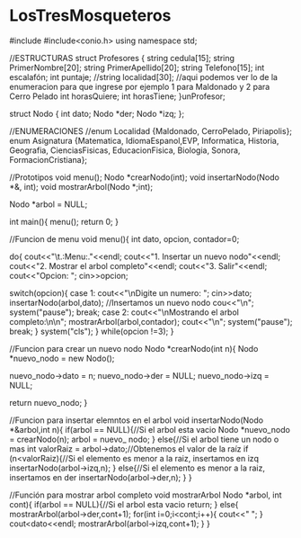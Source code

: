 # LosTresMosqueteros
#include<iostream>
#include<conio.h>
using namespace std;

//ESTRUCTURAS
struct Profesores
{
	string cedula[15];
	string PrimerNombre[20];
	string PrimerApellido[20];
	string Telefono[15];
	int escalafón;
	int puntaje;
	//string localidad[30]; //aqui podemos ver lo de la enumeracion para que ingrese por ejemplo 1 para Maldonado y 2 para Cerro Pelado
	int horasQuiere;
	int horasTiene;
}unProfesor;

struct Nodo
{
	int dato; 
	Nodo *der;
	Nodo *izq;
};

//ENUMERACIONES
//enum Localidad {Maldonado, CerroPelado, Piriapolis};
enum Asignatura {Matematica, IdiomaEspanol,EVP, Informatica, Historia, Geografia, CienciasFisicas, EducacionFisica, Biologia, Sonora, FormacionCristiana};

//Prototipos
void menu();
Nodo *crearNodo(int);
void insertarNodo(Nodo *&, int);
void mostrarArbol(Nodo *;int);

Nodo *arbol = NULL;

int main(){
menu();
return 0;
}

//Funcion de menu
void menu(){
int dato, opcion, contador=0;

do{
cout<<"\t.:Menu:."<<endl;
cout<<"1. Insertar un nuevo nodo"<<endl;
cout<<"2. Mostrar el arbol completo"<<endl;
cout<<"3. Salir"<<endl;
cout<<"Opcion: ";
cin>>opcion;

switch(opcion){
case 1: cout<<"\nDigite un numero: ";
cin>>dato;
insertarNodo(arbol,dato); //Insertamos un nuevo nodo
cou<<"\n";
system("pause");
break;
case 2: cout<<"\nMostrando el arbol completo:\n\n";
mostrarArbol(arbol,contador);
cout<<"\n";
system("pause");
break;
}
system("cls");
}
while(opcion !=3);
}

//Funcion para crear un nuevo nodo
Nodo *crearNodo(int n){
Nodo *nuevo_nodo = new Nodo();

nuevo_nodo->dato = n;
nuevo_nodo->der = NULL;
nuevo_nodo->izq = NULL;

return nuevo_nodo;
}

//Funcion para insertar elemntos en el arbol
void insertarNodo(Nodo *&arbol,int n){
if(arbol == NULL){//Si el arbol esta vacio
Nodo *nuevo_nodo = crearNodo(n);
arbol = nuevo_ nodo;
}
else{//Si el arbol tiene un nodo o mas
int valorRaiz = arbol->dato;//Obtenemos el valor de la raíz
if (n<valorRaiz){//Si el elemento es menor a la raiz, insertamos en izq
insertarNodo(arbol->izq,n);
}
else{//Si el elemento es menor a la raiz, insertamos en der
insertarNodo(arbol->der,n);
}
}

//Función para mostrar arbol completo
void mostrarArbol Nodo *arbol, int cont){
if(arbol == NULL){//Si el arbol esta vacio
return;
}
else{
mostrarArbol(arbol->der,cont+1);
for(int i=0;i<cont;i++){
cout<<"   ";
}
cout<<arbol->dato<<endl;
mostrarArbol(arbol->izq,cont+1);
}
}
